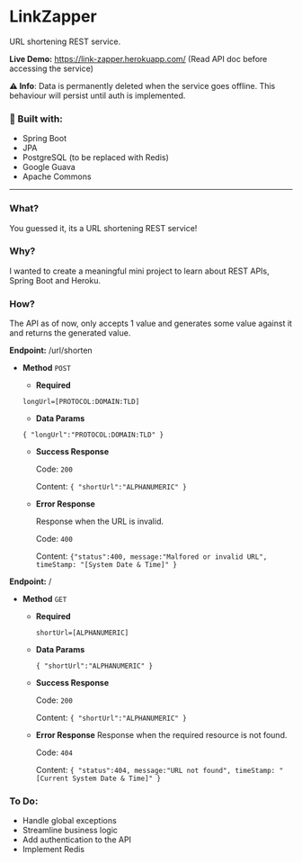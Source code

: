 # LinkZapper
URL shortening REST service.

**Live Demo:** https://link-zapper.herokuapp.com/ (Read API doc before accessing the service)

**⚠️ Info**: Data is permanently deleted when the service goes offline. This behaviour will persist until auth is implemented.

### 🧰 Built with:

- Spring Boot
- JPA
- PostgreSQL (to be replaced with Redis)
- Google Guava
- Apache Commons

_______________________________________________________________________________________________________________________________________________________________

### What?
 You guessed it, its a URL shortening REST service!
 
 ### Why?
 I wanted to create a meaningful mini project to learn about REST APIs, Spring Boot and Heroku.
 
 ### How?
 
 The API as of now, only accepts 1 value and generates some value against it and returns the generated value.
 
 **Endpoint:** /url/shorten
 

* **Method**
`POST`
     
     * **Required**
     
    `longUrl=[PROTOCOL:DOMAIN:TLD]`
    
    - **Data Params**
    
    `{ "longUrl":"PROTOCOL:DOMAIN:TLD" }`
    
    - **Success Response**
    
         Code: `200`
         
         Content: `{ "shortUrl":"ALPHANUMERIC" }`
    
    - **Error Response**
    
        Response when the URL is invalid.
  
         Code: `400`
         
         Content: `{"status":400, message:"Malfored or invalid URL", timeStamp: "[System Date & Time]" }`
    
    
    
    
    
    
 **Endpoint:** /

* **Method**
`GET`
     
     * **Required**
     
        `shortUrl=[ALPHANUMERIC]`
    
    - **Data Params**
    
       `{ "shortUrl":"ALPHANUMERIC" }`
    
    - **Success Response**
    
        Code: `200`
        
        Content: `{ "shortUrl":"ALPHANUMERIC" }`
    
    - **Error Response**
        Response when the required resource is not found.
    
        Code: `404`
    
        Content: `{ "status":404, message:"URL not found", timeStamp: "[Current System Date & Time]" }`
    
    
    
    


### To Do:
- Handle global exceptions
- Streamline business logic
- Add authentication to the API
- Implement Redis
